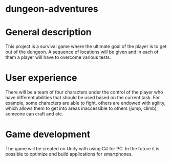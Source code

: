 # dungeon-adventures
# General description
This project is a survival game where the ultimate goal of the player is to get out of the dungeon. 
A sequence of locations will be given and in each of them a player will have to overcome various tests.

# User experience
There will be a team of four characters under the control of the player who have different abilities 
that should be used based on the current task. For example, some characters are able to fight, others are endowed with agility,
which allows them to get into areas inaccessible to others (jump, climb), someone can craft and etc.

# Game development
The game will be created on Unity with using C# for PC. 
In the future it is possible to optimize and build applications for smartphones.
